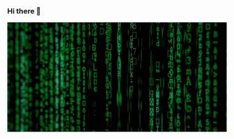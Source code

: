 ### Hi there 👋

![](https://github.com/tikocty/tikocty/blob/main/markus-spiske-iar-afB0QQw-unsplash-1-1280x640.jpeg?raw=true)
